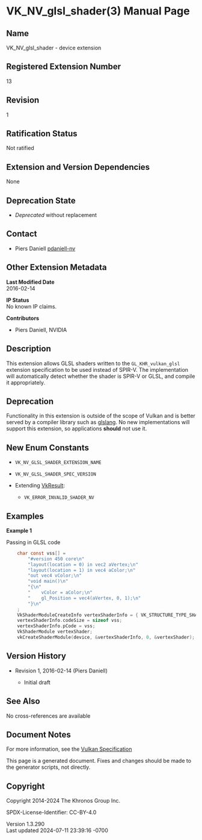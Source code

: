 # VK_NV_glsl_shader(3) Manual Page

## Name

VK_NV_glsl_shader - device extension



## <a href="#_registered_extension_number" class="anchor"></a>Registered Extension Number

13

## <a href="#_revision" class="anchor"></a>Revision

1

## <a href="#_ratification_status" class="anchor"></a>Ratification Status

Not ratified

## <a href="#_extension_and_version_dependencies" class="anchor"></a>Extension and Version Dependencies

None

## <a href="#_deprecation_state" class="anchor"></a>Deprecation State

- *Deprecated* without replacement

## <a href="#_contact" class="anchor"></a>Contact

- Piers Daniell <a
  href="https://github.com/KhronosGroup/Vulkan-Docs/issues/new?body=%5BVK_NV_glsl_shader%5D%20@pdaniell-nv%0A*Here%20describe%20the%20issue%20or%20question%20you%20have%20about%20the%20VK_NV_glsl_shader%20extension*"
  target="_blank" rel="nofollow noopener"><em></em>pdaniell-nv</a>

## <a href="#_other_extension_metadata" class="anchor"></a>Other Extension Metadata

**Last Modified Date**  
2016-02-14

**IP Status**  
No known IP claims.

**Contributors**  
- Piers Daniell, NVIDIA

## <a href="#_description" class="anchor"></a>Description

This extension allows GLSL shaders written to the `GL_KHR_vulkan_glsl`
extension specification to be used instead of SPIR-V. The implementation
will automatically detect whether the shader is SPIR-V or GLSL, and
compile it appropriately.

## <a href="#_deprecation" class="anchor"></a>Deprecation

Functionality in this extension is outside of the scope of Vulkan and is
better served by a compiler library such as
[glslang](https://github.com/KhronosGroup/glslang). No new
implementations will support this extension, so applications **should**
not use it.

## <a href="#_new_enum_constants" class="anchor"></a>New Enum Constants

- `VK_NV_GLSL_SHADER_EXTENSION_NAME`

- `VK_NV_GLSL_SHADER_SPEC_VERSION`

- Extending [VkResult](https://registry.khronos.org/vulkan/specs/1.3-extensions/man/html/VkResult.html):

  - `VK_ERROR_INVALID_SHADER_NV`

## <a href="#_examples" class="anchor"></a>Examples

**Example 1**

Passing in GLSL code

``` c
    char const vss[] =
        "#version 450 core\n"
        "layout(location = 0) in vec2 aVertex;\n"
        "layout(location = 1) in vec4 aColor;\n"
        "out vec4 vColor;\n"
        "void main()\n"
        "{\n"
        "    vColor = aColor;\n"
        "    gl_Position = vec4(aVertex, 0, 1);\n"
        "}\n"
    ;
    VkShaderModuleCreateInfo vertexShaderInfo = { VK_STRUCTURE_TYPE_SHADER_MODULE_CREATE_INFO };
    vertexShaderInfo.codeSize = sizeof vss;
    vertexShaderInfo.pCode = vss;
    VkShaderModule vertexShader;
    vkCreateShaderModule(device, &vertexShaderInfo, 0, &vertexShader);
```

## <a href="#_version_history" class="anchor"></a>Version History

- Revision 1, 2016-02-14 (Piers Daniell)

  - Initial draft

## <a href="#_see_also" class="anchor"></a>See Also

No cross-references are available

## <a href="#_document_notes" class="anchor"></a>Document Notes

For more information, see the <a
href="https://registry.khronos.org/vulkan/specs/1.3-extensions/html/vkspec.html#VK_NV_glsl_shader"
target="_blank" rel="noopener">Vulkan Specification</a>

This page is a generated document. Fixes and changes should be made to
the generator scripts, not directly.

## <a href="#_copyright" class="anchor"></a>Copyright

Copyright 2014-2024 The Khronos Group Inc.

SPDX-License-Identifier: CC-BY-4.0

Version 1.3.290  
Last updated 2024-07-11 23:39:16 -0700
